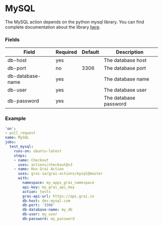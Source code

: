 # MySQL 

The MySQL action depends on the python mysql library. 
You can find complete documentation about the library [here](https://dev.mysql.com/doc/connector-python).


### Fields

<!-- Fields Sentinel Section -->

| Field | Required | Default | Description |
|-----|-----|-----|-----|
| db-host | yes |  | The database host |
| db-port | no | 3306 | The database port |
| db-database-name | yes |  | The database name |
| db-user | yes |  | The database user |
| db-password | yes |  | The database password |


<!-- Fields Sentinel Section -->

### Example

<!-- Example Sentinel Section -->

```yaml copy
'on':
- pull_request
name: MySQL
jobs:
  test_mysql:
    runs-on: ubuntu-latest
    steps:
    - name: Checkout
      uses: actions/checkout@v3
    - name: Run Grai Action
      uses: grai-io/grai-actions/mysql@master
      with:
        namespace: my_apps_grai_namespace
        api-key: my_grai_api_key
        action: tests
        grai-api-url: https://api.grai.io
        db-host: dev.mysql.com
        db-port: '3306'
        db-database-name: my_db
        db-user: my_user
        db-password: my_password

```

<!-- Example Sentinel Section -->

